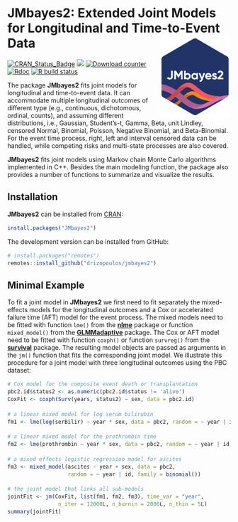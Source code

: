 
# JMbayes2: Extended Joint Models for Longitudinal and Time-to-Event Data <img src="man/figures/logo.png" align="right" alt="" width="160" />

<!-- badges: start -->

[![CRAN\_Status\_Badge](https://www.r-pkg.org/badges/version-last-release/JMbayes2)](https://cran.r-project.org/package=JMbayes2)
[![](https://cranlogs.r-pkg.org/badges/grand-total/JMbayes2)](https://cran.r-project.org/package=JMbayes2)
[![Download
counter](https://cranlogs.r-pkg.org/badges/JMbayes2)](https://cran.r-project.org/package=JMbayes2)
[![Rdoc](https://www.rdocumentation.org/badges/version/JMbayes2)](https://www.rdocumentation.org/packages/JMbayes2)
[![R build
status](https://github.com/drizopoulos/JMbayes2/workflows/R-CMD-check/badge.svg)](https://github.com/drizopoulos/JMbayes/actions)
<!-- badges: end -->

The package **JMbayes2** fits joint models for longitudinal and
time-to-event data. It can accommodate multiple longitudinal outcomes of
different type (e.g., continuous, dichotomous, ordinal, counts), and
assuming different distributions, i.e., Gaussian, Student’s-t, Gamma,
Beta, unit Lindley, censored Normal, Binomial, Poisson, Negative
Binomial, and Beta-Binomial. For the event time process, right, left and
interval censored data can be handled, while competing risks and
multi-state processes are also covered.

**JMbayes2** fits joint models using Markov chain Monte Carlo algorithms
implemented in C++. Besides the main modeling function, the package also
provides a number of functions to summarize and visualize the results.

## Installation

**JMbayes2** can be installed from [CRAN](https://cran.r-project.org/):

``` r
install.packages("JMbayes2")
```

The development version can be installed from GitHub:

``` r
# install.packages("remotes")
remotes::install_github("drizopoulos/jmbayes2")
```

## Minimal Example

To fit a joint model in **JMbayes2** we first need to fit separately the
mixed-effects models for the longitudinal outcomes and a Cox or
accelerated failure time (AFT) model for the event process. The mixed
models need to be fitted with function `lme()` from the
[**nlme**](https://cran.r-project.org/package=nlme) package or function
`mixed_model()` from the
[**GLMMadaptive**](https://cran.r-project.org/package=GLMMadaptive)
package. The Cox or AFT model need to be fitted with function `coxph()`
or function `survreg()` from the
[**survival**](https://cran.r-project.org/package=survival) package. The
resulting model objects are passed as arguments in the `jm()` function
that fits the corresponding joint model. We illustrate this procedure
for a joint model with three longitudinal outcomes using the PBC
dataset:

``` r
# Cox model for the composite event death or transplantation
pbc2.id$status2 <- as.numeric(pbc2.id$status != 'alive')
CoxFit <- coxph(Surv(years, status2) ~ sex, data = pbc2.id)

# a linear mixed model for log serum bilirubin
fm1 <- lme(log(serBilir) ~ year * sex, data = pbc2, random = ~ year | id)

# a linear mixed model for the prothrombin time
fm2 <- lme(prothrombin ~ year * sex, data = pbc2, random = ~ year | id)

# a mixed effects logistic regression model for ascites
fm3 <- mixed_model(ascites ~ year + sex, data = pbc2,
                   random = ~ year | id, family = binomial())

# the joint model that links all sub-models
jointFit <- jm(CoxFit, list(fm1, fm2, fm3), time_var = "year",
                n_iter = 12000L, n_burnin = 2000L, n_thin = 5L)
summary(jointFit)
```

